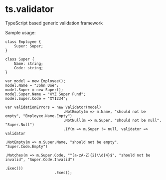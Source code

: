 # ts.validator

TypeScript based generic validation framework

Sample usage:

    class Employee {
        Super: Super;
    }

    class Super {
        Name: string;
        Code: string;
    }

    var model = new Employee();
    model.Name = "John Doe";
    model.Super = new Super();
    model.Super.Name = "XYZ Super Fund";
    model.Super.Code = "XY1234";

    var validationErrors = new Validator(model)                              
                              .NotEmpty(m => m.Name, "should not be empty", "Employee.Name.Empty")
                              .NotNull(m => m.Super, "should not be null", "Super.Null")
                              .If(m => m.Super != null, validator => validator
                                                                          .NotEmpty(m => m.Super.Name, "should not be empty", "Super.Code.Empty")
                                                                          .Matches(m => m.Super.Code, "^[a-zA-Z]{2}\\d{4}$", "should not be invalid", "Super.Code.Invalid")
                                                                      .Exec())
                          .Exec();